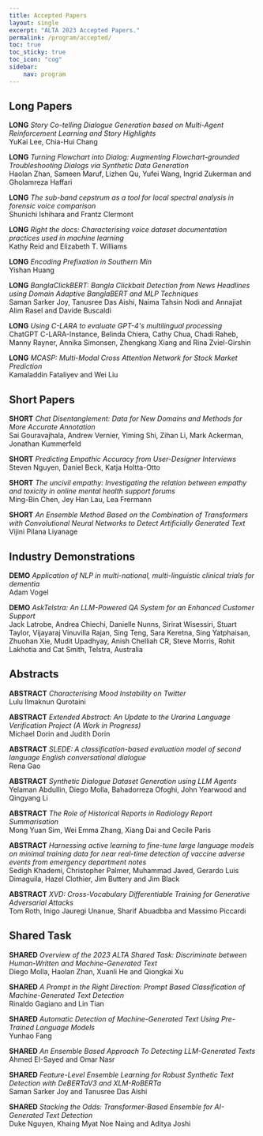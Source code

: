 ```yaml
---
title: Accepted Papers
layout: single
excerpt: "ALTA 2023 Accepted Papers."
permalink: /program/accepted/
toc: true
toc_sticky: true
toc_icon: "cog"
sidebar:
    nav: program
---
```

<!-- Note that the titles/authors may change and papers may be withdrawn. For the final titles/authors, please refer to the [proceedings on the anthology](https://www.aclweb.org/anthology/events/naacl-2021/). -->

Long Papers
---

**LONG** *Story Co-telling Dialogue Generation based on Multi-Agent Reinforcement Learning and Story Highlights* <br>YuKai Lee, Chia-Hui Chang

**LONG** *Turning Flowchart into Dialog: Augmenting Flowchart-grounded Troubleshooting Dialogs via Synthetic Data Generation* <br>Haolan Zhan, Sameen Maruf, Lizhen Qu, Yufei Wang, Ingrid Zukerman and Gholamreza Haffari

**LONG** *The sub-band cepstrum as a tool for local spectral analysis in forensic voice comparison* <br>Shunichi Ishihara and Frantz Clermont

**LONG** *Right the docs: Characterising voice dataset documentation practices used in machine learning*<br>Kathy Reid and Elizabeth T. Williams

**LONG** *Encoding Prefixation in Southern Min* <br>Yishan Huang

**LONG** *BanglaClickBERT: Bangla Clickbait Detection from News Headlines using Domain Adaptive BanglaBERT and MLP Techniques* <br>Saman Sarker Joy, Tanusree Das Aishi, Naima Tahsin Nodi and Annajiat Alim Rasel and Davide Buscaldi

**LONG** *Using C-LARA to evaluate GPT-4's multilingual processing* <br>ChatGPT C-LARA-Instance, Belinda Chiera, Cathy Chua, Chadi Raheb, Manny Rayner, Annika Simonsen, Zhengkang Xiang and Rina Zviel-Girshin

**LONG** *MCASP: Multi-Modal Cross Attention Network for Stock Market Prediction* <br>Kamaladdin Fataliyev and Wei Liu

Short Papers
---
**SHORT** *Chat Disentanglement: Data for New Domains and Methods for More Accurate Annotation*<br>Sai Gouravajhala, Andrew Vernier, Yiming Shi, Zihan Li, Mark Ackerman, Jonathan Kummerfeld 

**SHORT** *Predicting Empathic Accuracy from User-Designer Interviews* <br>Steven Nguyen, Daniel Beck, Katja Holtta-Otto

**SHORT** *The uncivil empathy: Investigating the relation between empathy and toxicity in online mental health support forums* <br>Ming-Bin Chen, Jey Han Lau, Lea Frermann

**SHORT** *An Ensemble Method Based on the Combination of Transformers with Convolutional Neural Networks to Detect Artificially Generated Text*<br>Vijini Pilana Liyanage


Industry Demonstrations
---
**DEMO** *Application of NLP in multi-national, multi-linguistic clinical trials for dementia* <br>Adam Vogel

**DEMO** *AskTelstra: An LLM-Powered QA System for an Enhanced Customer Support*<br>Jack Latrobe, Andrea Chiechi, Danielle Nunns, Sirirat Wisessiri, Stuart Taylor, Vijayaraj Vinuvilla Rajan, Sing Teng, Sara Keretna, Sing Yatphaisan, Zhuohan Xie, Mudit Upadhyay, Anish Chelliah CR, Steve Morris, Rohit Lakhotia and Cat Smith, Telstra, Australia

Abstracts
---
**ABSTRACT** *Characterising Mood Instability on Twitter* <br>Lulu Ilmaknun Qurotaini

**ABSTRACT** *Extended Abstract: An Update to the Urarina Language Verification Project (A Work in Progress)* <br>Michael Dorin and Judith Dorin

**ABSTRACT** *SLEDE: A classification-based evaluation model of second language English conversational dialogue* <br>Rena Gao

**ABSTRACT** *Synthetic Dialogue Dataset Generation using LLM Agents* <br>Yelaman Abdullin, Diego Molla, Bahadorreza Ofoghi, John Yearwood and Qingyang Li

**ABSTRACT** *The Role of Historical Reports in Radiology Report Summarisation* <br>Mong Yuan Sim, Wei Emma Zhang, Xiang Dai and Cecile Paris

**ABSTRACT** *Harnessing active learning to fine-tune large language models on minimal training data for near real-time detection of vaccine adverse events from emergency department notes* <br>Sedigh Khademi, Christopher Palmer, Muhammad Javed, Gerardo Luis Dimaguila, Hazel Clothier, Jim Buttery and Jim Black

**ABSTRACT** *XVD: Cross-Vocabulary Differentiable Training for Generative Adversarial Attacks* <br>Tom Roth, Inigo Jauregi Unanue, Sharif Abuadbba and Massimo Piccardi


Shared Task
---
**SHARED** *Overview of the 2023 ALTA Shared Task: Discriminate between Human-Written and Machine-Generated Text* <br>Diego Molla, Haolan Zhan, Xuanli He and Qiongkai Xu

**SHARED** *A Prompt in the Right Direction: Prompt Based Classification of Machine-Generated Text Detection*<br>Rinaldo Gagiano and Lin Tian

**SHARED** *Automatic Detection of Machine-Generated Text Using Pre-Trained Language Models* <br>Yunhao Fang

**SHARED** *An Ensemble Based Approach To Detecting LLM-Generated Texts* <br>Ahmed EI-Sayed and Omar Nasr

**SHARED** *Feature-Level Ensemble Learning for Robust Synthetic Text Detection with DeBERTaV3 and XLM-RoBERTa* <br>Saman Sarker Joy and Tanusree Das Aishi

**SHARED** *Stacking the Odds: Transformer-Based Ensemble for AI-Generated Text Detection* <br>Duke Nguyen, Khaing Myat Noe Naing and Aditya Joshi
